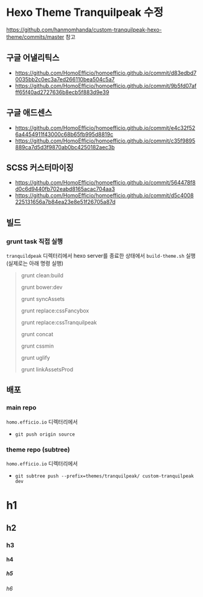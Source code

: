 # Hexo Theme Tranquilpeak 수정

https://github.com/hanmomhanda/custom-tranquilpeak-hexo-theme/commits/master 참고


## 구글 어낼리틱스

- https://github.com/HomoEfficio/homoefficio.github.io/commit/d83edbd70035bb2c0ec3a7ed266110bea504c5a7
- https://github.com/HomoEfficio/homoefficio.github.io/commit/9b5fd07afff65f40ad2727636b8ecb5f883d9e39


## 구글 애드센스

- https://github.com/HomoEfficio/homoefficio.github.io/commit/e4c32f526a4454911f43000c68b65fb995d8819c
- https://github.com/HomoEfficio/homoefficio.github.io/commit/c35f9895889ca7d5d3f9870ab0bc4250182aec3b


## SCSS 커스터마이징

- https://github.com/HomoEfficio/homoefficio.github.io/commit/564478f8d0c6d9440fb702eabd8165acac704aa3
- https://github.com/HomoEfficio/homoefficio.github.io/commit/d5c4008225131656a7b84ea23e8e51f26705a87d


## 빌드

### grunt task 직접 실행

`tranquildpeak` 디렉터리에서 hexo server를 종료한 상태에서 `build-theme.sh` 실행 (실제로는 아래 명령 실행)

>grunt clean:build
>
>grunt bower:dev
>
>grunt syncAssets
>
>grunt replace:cssFancybox
>
>grunt replace:cssTranquilpeak
>
>grunt concat
>
>grunt cssmin
>
>grunt uglify
>
>grunt linkAssetsProd


## 배포

### main repo

`homo.efficio.io` 디렉터리에서 

- `git push origin source`

### theme repo (subtree)

`homo.efficio.io` 디렉터리에서 

- `git subtree push --prefix=themes/tranquilpeak/ custom-tranquilpeak dev`

# h1
## h2
### h3
#### h4
##### h5
###### h6
